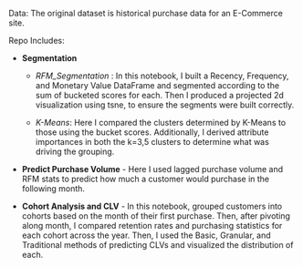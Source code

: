 Data: The original dataset is historical purchase data for an E-Commerce site. 


Repo Includes: 

* __Segmentation__

	* _RFM_Segmentation_ : In this notebook, I built a Recency, Frequency, and Monetary Value DataFrame and segmented according to the sum of bucketed scores for each. Then I produced a projected 
2d visualization using tsne, to ensure the segments were built correctly.

	* _K-Means_: Here I compared the clusters determined by K-Means to those using the bucket scores. Additionally, I derived attribute importances in both the k=3,5 clusters to determine what was driving 
the grouping. 


* __Predict Purchase Volume__ - Here I used lagged purchase volume and RFM stats to predict how much a customer would purchase in the following month. 

  

* __Cohort Analysis and CLV__ - In this notebook, grouped customers into cohorts based on the month of their first purchase. Then, after pivoting along month, I compared retention rates and purchasing
statistics for each cohort across the year. Then, I used the Basic, Granular, and Traditional methods of predicting CLVs and visualized the distribution of each.
